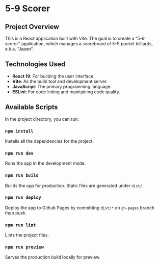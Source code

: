 # 5-9 Scorer

## Project Overview
This is a React application built with Vite. The goal is to create a "5-9 scorer" application, which manages a scoreboard of 5-9 pocket billiards, a.k.a. "Japan".

## Technologies Used
- **React 19**: For building the user interface.
- **Vite**: As the build tool and development server.
- **JavaScript**: The primary programming language.
- **ESLint**: For code linting and maintaining code quality.

## Available Scripts
In the project directory, you can run:

### `npm install`
Installs all the dependencies for the project.

### `npm run dev`
Runs the app in the development mode.

### `npm run build`
Builds the app for production. Static files are generated under `dist/`.

### `npm run deploy`
Deploy the app to Github Pages by committing `dist/*` on `gh-pages` branch then push.

### `npm run lint`
Lints the project files.

### `npm run preview`
Serves the production build locally for preview.
